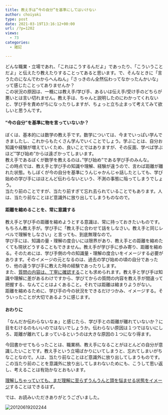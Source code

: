 ```yaml
---
title: 教え手は”今の自分”を基準にしてはいけない
author: choiyaki
type: post
date: 2021-03-19T13:16:12+00:00
url: /?p=1202
views:
  - 73
categories:
  - 雑記

---
```

どんな職業・立場であれ、「これはこうするんだよ」であったり、「こういうことだよ」と伝えたり教えたりすることってあると思います。で、そんなときに「言うたのになんでわからへんねん」「さっきのん全然伝わってなかったんかいな」って感じたことってありませんか？  
この状況の原因は、一概には教え手/学び手、あるいは伝え手/受け手のどちらが悪いとは言い切れません。教え手は、ちゃんと説明したのにわかってくれないと、学び手を責めがちになったりしますが、ちょっと立ち止まって考えてみて欲しいと思うんです。

#### ”今の自分”を基準に物を言っていないか？

ぼくは、基本的には数学の教え手です。数学については、今までいっぱい学んできましたし、これからもたくさん学んでいくことでしょう。学ぶことは、自分お知識や経験が増えていくため、良いことではありますが、その反面、学べば学ぶほど”学び始め”からは遠ざかってしまいます。  
教え手であるぼくが数学を教えるのは、”学び始め”である学び手のみんな。  
この時点では、教え手と学び手の知識や理解、経験が違うので、言わば距離が離れた状態。もしぼくが今の自分を基準にうんじゃかんじゃ話したとしても、学び始めの学び手にはほとんど伝わらないという、不測の事態に陥ってしまうでしょう。  
当たり前のことですが、当たり前すぎて忘れ去られていることでもあります。人は、当たり前なことほど意識外に放り出してしまうものなので。

#### 距離を縮めることを、常に意識する

教え手と学び手の距離を縮めようとする意識は、常に持っておきたいものです。もちろん教え手が。学び手に「教え手に合わせて話をしなさい。教え手と同じレベルで理解をしなさい」と言っても、到底無理なので。  
学び手には、知識の量・理解の度合いには限界があり、教え手との距離を縮めたくても現状どうすることもできません。教え手が学び手に歩み寄り、距離を縮める。そのためには、学び手側の今の知識量・理解の度合いをイメージする必要があります。そのイメージの元となるのは、過去の学び始めの頃の自分であったり、他の違う学び手に教えた時の経験であったりします。  
また、[質問の内容は、丁寧に確認する][1]ことも求められます。教え手と学び手は知識や理解に差があるわけですから、学びてからの質問の内容を教え手が間違って把握する、なんてことはよくあること。それでは距離は縮まりようがない。  
距離を縮めるために、学び手の今の状況をできるだけつかみ、イメージする。そういったことが大切であるように感じます。

#### おわりに

「なんだか伝わらないなぁ」と感じたら、学び手との距離が離れていないか？に目をむけるのもいいのではないでしょうか。伝わらない原因は１つではないにしろ、距離が離れてしまっているというのは大きな原因の１つになり得ます。

今回書かせてもらったことは、職業柄、教え手になることがほとんどの自分が意識したいことです。教え手という立場ばかりにいてしまうと、忘れてしまいがちなことなので。人は、当たり前なことほど意識外に放り出してしまうものです。この当たり前のことを意識外に放り出してしまわないためにも、こうして思い返し、考えることは有効かなとおもいます。

[理解しちゃっていても、まだ理解に至らずうんうんと頭を悩ませる状態をイメージ][2]することはできるはず。

では、お読みいただきありがとうございました。

<img src="https://i0.wp.com/farm6.staticflickr.com/5200/7400719410_7d62c345d5.jpg?w=660" alt="20120619202244" data-recalc-dims="1" />

 [1]: https://publish.obsidian.md/choiyaki/Published/%E8%B3%AA%E5%95%8F%E3%81%AE%E5%86%85%E5%AE%B9%E3%81%AF%E3%80%81%E4%B8%81%E5%AF%A7%E3%81%AB%E7%A2%BA%E8%AA%8D%E3%81%99%E3%82%8B
 [2]: https://choiyaki.com/?p=781